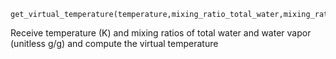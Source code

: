 ```
get_virtual_temperature(temperature,mixing_ratio_total_water,mixing_ratio_water_vapor)
```

Receive temperature (K) and mixing ratios of total water and water vapor (unitless g/g) and compute the virtual temperature
